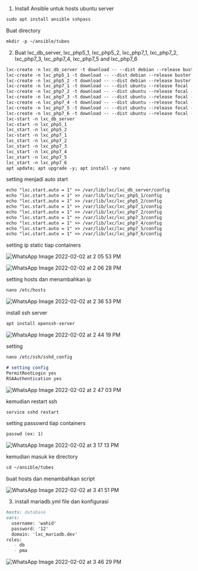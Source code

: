 1. Install Ansible untuk hosts ubuntu server

```markdown
sudo apt install ansible sshpass
```

Buat directory

```markdown
mkdir -p ~/ansible/tubes
```

2. Buat lxc_db_server, lxc_php5_1, lxc_php5_2, lxc_php7_1, lxc_php7_2, lxc_php7_3, lxc_php7_4, lxc_php7_5 and lxc_php7_6

```markdown
lxc-create -n lxc_db_server -t download -- --dist debian --release buster --arch amd64 --force-cache --no-validate --server images.linuxcontainers.org
lxc-create -n lxc_php5_1 -t download -- --dist debian --release buster --arch amd64 --force-cache --no-validate --server images.linuxcontainers.org
lxc-create -n lxc_php5_2 -t download -- --dist debian --release buster --arch amd64 --force-cache --no-validate --server images.linuxcontainers.org
lxc-create -n lxc_php7_1 -t download -- --dist ubuntu --release focal --arch amd64 --force-cache --no-validate --server images.linuxcontainers.org
lxc-create -n lxc_php7_2 -t download -- --dist ubuntu --release focal --arch amd64 --force-cache --no-validate --server images.linuxcontainers.org
lxc-create -n lxc_php7_3 -t download -- --dist ubuntu --release focal --arch amd64 --force-cache --no-validate --server images.linuxcontainers.org
lxc-create -n lxc_php7_4 -t download -- --dist ubuntu --release focal --arch amd64 --force-cache --no-validate --server images.linuxcontainers.org
lxc-create -n lxc_php7_5 -t download -- --dist ubuntu --release focal --arch amd64 --force-cache --no-validate --server images.linuxcontainers.org
lxc-create -n lxc_php7_6 -t download -- --dist ubuntu --release focal --arch amd64 --force-cache --no-validate --server images.linuxcontainers.org
lxc-start -n lxc_db_server
lxc-start -n lxc_php5_1 
lxc_start -n lxc_php5_2
lxc-start -n lxc_php7_1 
lxc_start -n lxc_php7_2
lxc_start -n lxc_php7_3
lxc_start -n lxc_php7_4
lxc_start -n lxc_php7_5
lxc_start -n lxc_php7_6
apt update; apt upgrade -y; apt install -y nano
```

setting menjadi auto start

```markdown
echo "lxc.start.auto = 1" >> /var/lib/lxc/lxc_db_server/config
echo "lxc.start.auto = 1" >> /var/lib/lxc/lxc_php5_1/config
echo "lxc.start.auto = 1" >> /var/lib/lxc/lxc_php5_2/config
echo "lxc.start.auto = 1" >> /var/lib/lxc/lxc_php7_1/config
echo "lxc.start.auto = 1" >> /var/lib/lxc/lxc_php7_2/config
echo "lxc.start.auto = 1" >> /var/lib/lxc/lxc_php7_3/config
echo "lxc.start.auto = 1" >> /var/lib/lxc/lxc_php7_4/config
echo "lxc.start.auto = 1" >> /var/lib/lxc/lxc_php7_5/config
echo "lxc.start.auto = 1" >> /var/lib/lxc/lxc_php7_6/config
```

setting ip static tiap containers

![WhatsApp Image 2022-02-02 at 2 05 53 PM](https://user-images.githubusercontent.com/93044506/152105332-dabe174a-41d6-4cec-af4e-4db55ff68411.jpeg)



![WhatsApp Image 2022-02-02 at 2 06 28 PM](https://user-images.githubusercontent.com/93044506/152105340-b93a0ecd-8961-4d67-8854-a2ba16d4a3fb.jpeg)

setting hosts dan menambahkan ip 

```markdown
nano /etc/hosts
```

![WhatsApp Image 2022-02-02 at 2 36 53 PM](https://user-images.githubusercontent.com/93044506/152106000-0d74e4bb-b014-44ed-a079-ee9561d96b87.jpeg)



install ssh server

```markdown
apt install openssh-server
```

![WhatsApp Image 2022-02-02 at 2 44 19 PM](https://user-images.githubusercontent.com/93044506/152106876-d95ebbd1-a4cb-4855-8375-5c0c985c7ed7.jpeg)



setting 

```markdown
nano /etc/ssh/sshd_config

# setting config
PermitRootLogin yes
RSAAuthentication yes
```

![WhatsApp Image 2022-02-02 at 2 47 03 PM](https://user-images.githubusercontent.com/93044506/152106880-1fb76fd1-8146-4a3d-85d6-f8eb3142b053.jpeg)

kemudian restart ssh

```markdown
service sshd restart
```

setting passowrd tiap containers

```markdown
passwd (ex: 1)
```

![WhatsApp Image 2022-02-02 at 3 17 13 PM](https://user-images.githubusercontent.com/93044506/152111406-e25073cd-9d72-4758-9ac3-31f6ad2536c7.jpeg)

kemudian masuk ke directory

```markdown
cd ~/ansible/tubes
```

buat hosts dan menambahkan script

![WhatsApp Image 2022-02-02 at 3 41 51 PM](https://user-images.githubusercontent.com/93044506/152113425-03d40d3c-4c7e-477b-bd2f-9a6d55be192a.jpeg)



3. install mariadb.yml file dan konfigurasi

```markdown
hosts: database
vars:
  username: 'wahid'
  password: '12'
  domain: 'lxc_mariadb.dev'
roles:
   - db
   - pma
```

![WhatsApp Image 2022-02-02 at 3 46 29 PM](https://user-images.githubusercontent.com/93044506/152113979-b27d1928-e0f5-4300-a7f0-c73e72d30d72.jpeg)



